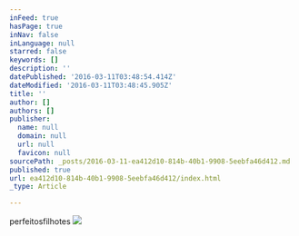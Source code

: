 ```yaml
---
inFeed: true
hasPage: true
inNav: false
inLanguage: null
starred: false
keywords: []
description: ''
datePublished: '2016-03-11T03:48:54.414Z'
dateModified: '2016-03-11T03:48:45.905Z'
title: ''
author: []
authors: []
publisher:
  name: null
  domain: null
  url: null
  favicon: null
sourcePath: _posts/2016-03-11-ea412d10-814b-40b1-9908-5eebfa46d412.md
published: true
url: ea412d10-814b-40b1-9908-5eebfa46d412/index.html
_type: Article

---
```

perfeitosfilhotes
![](https://the-grid-user-content.s3-us-west-2.amazonaws.com/84ff3176-bfea-4d4f-a4b8-bdf46da21047.jpg)